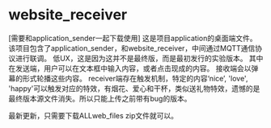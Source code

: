 # website_receiver
[需要和application_sender一起下载使用]
这是项目application的桌面端文件。 
该项目包含了application_sender，和website_receiver，中间通过MQTT通信协议进行联调。 
低UX，这是因为这并不是最终版，而是最初发行的实验版本。
其中在发送端，用户可以在文本框中输入内容，或者点击现成的内容。 接收端会以弹幕的形式轮播这些内容。 
receiver端存在触发机制，特定的内容‘nice’, 'love', 'happy'可以触发对应的特效，有烟花、爱心和干杯，类似送礼物特效，遗憾的是最终版本源文件消失。所以只能上传之前带有bug的版本。

最新更新，只需要下载ALLweb_files zip文件就可以。
